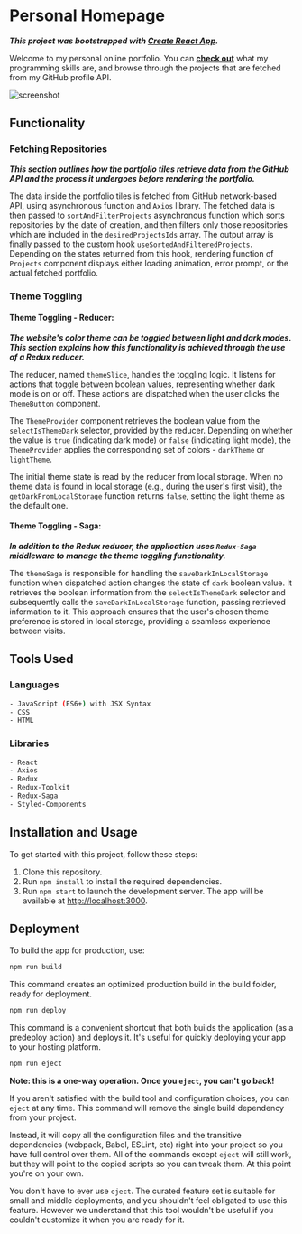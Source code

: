 # Personal Homepage

***This project was bootstrapped with [**Create React App**](https://github.com/facebook/create-react-app).***

Welcome to my personal online portfolio. You can [**check out**](https://michal-owsiak.github.io/personal-homepage) what my programming skills are, and browse through the projects that are fetched from my GitHub profile API.

![screenshot](https://github.com/michal-owsiak/personal-homepage/blob/main/src/images/demo.gif?raw=true)

## Functionality

### Fetching Repositories

***This section outlines how the portfolio tiles retrieve data from the GitHub API and the process it undergoes before rendering the portfolio.***


The data inside the portfolio tiles is fetched from GitHub network-based API, using asynchronous function and ```Axios``` library. The fetched data is then passed to ```sortAndFilterProjects``` asynchronous function which sorts repositories by the date of creation, and then filters only those repositories which are included in the ```desiredProjectsIds``` array. The output array is finally passed to the custom hook     ```useSortedAndFilteredProjects```. Depending on the states returned from this hook, rendering function of ```Projects``` component displays either loading animation, error prompt, or the actual fetched portfolio.  

### Theme Toggling

#### Theme Toggling - Reducer:

***The website's color theme can be toggled between light and dark modes. This section explains how this functionality is achieved through the use of a Redux reducer.***

The reducer, named `themeSlice`, handles the toggling logic. It listens for actions that toggle between boolean values, representing whether dark mode is on or off. These actions are dispatched when the user clicks the `ThemeButton` component.  

The `ThemeProvider` component retrieves the boolean value from the `selectIsThemeDark` selector, provided by the reducer. Depending on whether the value is `true` (indicating dark mode) or `false` (indicating light mode), the `ThemeProvider` applies the corresponding set of colors - `darkTheme` or `lightTheme`.  

The initial theme state is read by the reducer from local storage. When no theme data is found in local storage (e.g., during the user's first visit), the `getDarkFromLocalStorage` function returns `false`, setting the light theme as the default one.  


#### Theme Toggling - Saga:

***In addition to the Redux reducer, the application uses `Redux-Saga` middleware to manage the theme toggling functionality.***


The `themeSaga` is responsible for handling the `saveDarkInLocalStorage` function when dispatched action changes the state of `dark` boolean value. It retrieves the boolean information from the `selectIsThemeDark` selector and subsequently calls the `saveDarkInLocalStorage` function, passing retrieved information to it. This approach ensures that the user's chosen theme preference is stored in local storage, providing a seamless experience between visits.



## Tools Used

### Languages

```bash
- JavaScript (ES6+) with JSX Syntax
- CSS
- HTML
```

### Libraries

```bash
- React
- Axios
- Redux
- Redux-Toolkit
- Redux-Saga
- Styled-Components
```

## Installation and Usage

To get started with this project, follow these steps:

1. Clone this repository.
2. Run `npm install` to install the required dependencies.
3. Run `npm start` to launch the development server. The app will be available at [http://localhost:3000](http://localhost:3000).

## Deployment

To build the app for production, use:

```bash
npm run build
```
This command creates an optimized production build in the build folder, ready for deployment.

```bash
npm run deploy
```

This command is a convenient shortcut that both builds the application (as a predeploy action) and deploys it. It's useful for quickly deploying your app to your hosting platform.

```bash
npm run eject
```

**Note: this is a one-way operation. Once you `eject`, you can't go back!**

If you aren't satisfied with the build tool and configuration choices, you can `eject` at any time. This command will remove the single build dependency from your project.

Instead, it will copy all the configuration files and the transitive dependencies (webpack, Babel, ESLint, etc) right into your project so you have full control over them. All of the commands except `eject` will still work, but they will point to the copied scripts so you can tweak them. At this point you're on your own.

You don't have to ever use `eject`. The curated feature set is suitable for small and middle deployments, and you shouldn't feel obligated to use this feature. However we understand that this tool wouldn't be useful if you couldn't customize it when you are ready for it.
